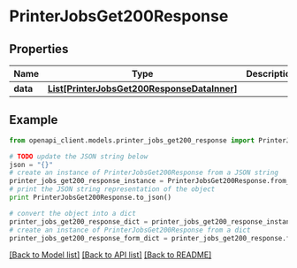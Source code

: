 # PrinterJobsGet200Response


## Properties
Name | Type | Description | Notes
------------ | ------------- | ------------- | -------------
**data** | [**List[PrinterJobsGet200ResponseDataInner]**](PrinterJobsGet200ResponseDataInner.md) |  | [optional] 

## Example

```python
from openapi_client.models.printer_jobs_get200_response import PrinterJobsGet200Response

# TODO update the JSON string below
json = "{}"
# create an instance of PrinterJobsGet200Response from a JSON string
printer_jobs_get200_response_instance = PrinterJobsGet200Response.from_json(json)
# print the JSON string representation of the object
print PrinterJobsGet200Response.to_json()

# convert the object into a dict
printer_jobs_get200_response_dict = printer_jobs_get200_response_instance.to_dict()
# create an instance of PrinterJobsGet200Response from a dict
printer_jobs_get200_response_form_dict = printer_jobs_get200_response.from_dict(printer_jobs_get200_response_dict)
```
[[Back to Model list]](../README.md#documentation-for-models) [[Back to API list]](../README.md#documentation-for-api-endpoints) [[Back to README]](../README.md)



